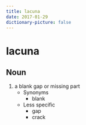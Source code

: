 ```yaml
---
title: lacuna
date: 2017-01-29
dictionary-picture: false
---
```


# lacuna


## Noun

1. a blank gap or missing part
	- Synonyms
		- blank
	- Less specific
		- gap
		- crack

